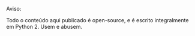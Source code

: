 Aviso:

Todo o conteúdo aqui publicado é open-source, e é escrito integralmente em Python 2.
Usem e abusem.
